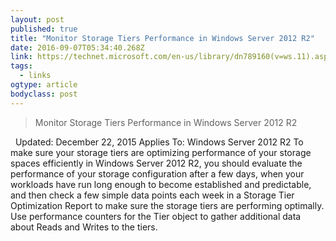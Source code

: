 ```yaml
---
layout: post 
published: true 
title: "Monitor Storage Tiers Performance in Windows Server 2012 R2" 
date: 2016-09-07T05:34:40.268Z 
link: https://technet.microsoft.com/en-us/library/dn789160(v=ws.11).aspx 
tags:
  - links
ogtype: article 
bodyclass: post 
---
```


> Monitor Storage Tiers Performance in Windows Server 2012 R2

 
Updated: December 22, 2015
Applies To: Windows Server 2012 R2
To make sure your storage tiers are optimizing performance of your storage spaces efficiently in Windows Server 2012 R2, you should evaluate the performance of your storage configuration after a few days, when your workloads have run long enough to become established and predictable, and then check a few simple data points each week in a Storage Tier Optimization Report to make sure the storage tiers are performing optimally. Use performance counters for the Tier object to gather additional data about Reads and Writes to the tiers.